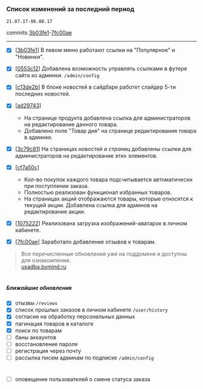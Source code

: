 ### Список изменений за последний период
`21.07.17-06.08.17`

commits [3b03fe1](https://github.com/bymind/usadba/commit/3b03fe170c0dac5d6a1396037eaedeeb9eced73a)-[7fc00ae](https://github.com/bymind/usadba/commit/7fc00aec4b992dad499bd0c4f4976c2b925ca9c1)

-------------------
- [x] [[3b03fe1](https://github.com/bymind/usadba/commit/3b03fe170c0dac5d6a1396037eaedeeb9eced73a)] В левом меню работают ссылки на "Популярное" и "Новинки".

- [x] [[0553c12](https://github.com/bymind/usadba/commit/0553c12e34415d93a2b1bc4711671403be770dbb)] Добавлена возможность управлять ссылками в футере сайта из админки. `/admin/config`

- [x] [[c13de2b](https://github.com/bymind/usadba/commit/c13de2b34f591c9f8116af1a5f604198932f01c4)] В блоке новостей в сайдбаре работет слайдер 5-ти последних новостей.

- [x] [[ad29743](https://github.com/bymind/usadba/commit/ad29743836367563203f8022a7a4702bf65b4ecc)]
  * На странице продукта добавлена ссылка для администраторов на редактирование данного товара.
  * Добавлено поле "Товар дня" на странице редактирования товара в админке.

- [x] [[3c79c81](https://github.com/bymind/usadba/commit/3c79c811f1593c34b6968a4f0ae5db3202ffb64e)] На страницах новостей и _страниц_  добавлены ссылки для администраторов на редактирование этих элементов.

- [x] [[cf7a50c](https://github.com/bymind/usadba/commit/cf7a50cbb33fdcc88aa67d3169952763dd031476)]
  * Кол-во покупок каждого товара подсчитывается автоматически при поступлении заказа.
  * Полностью реализован функционал избранных товаров.
  * На страницах акций отображаются товары, которые относятся к текущей акции. Добавлена ссылка для админов на редактирование акции.

- [x] [[1075222](https://github.com/bymind/usadba/commit/1075222dfedb29cc7deef35412acea9f9bc4eb32)] Реализована загрузка изображений-аватарок в личном кабинете.

- [x] [[7fc00ae](https://github.com/bymind/usadba/commit/7fc00aec4b992dad499bd0c4f4976c2b925ca9c1)] Заработало добавление отзывов к товарам.


>Все перечисленные обновления уже на поддомене и доступны для ознакомления.<br>
>[usadba.bymind.ru](http://usadba.bymind.ru)
#
##### Ближайшие обновления
- [x] отызвы `/reviews`
- [x] список прошлых заказов в личном кабинете `/user/history`
- [x] согласие на обработку персональных данных
- [x] пагинация товаров в каталоге
- [x] поиск по товарам
- [ ] баны аккаунтов
- [ ] восстановление пароля
- [ ] регистрация через почту
- [ ] рассылка писем админам по подписке `/admin/config`
#
- [ ] оповещение пользователей о смене статуса заказа
